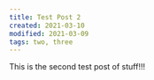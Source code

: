 ```yaml
---
title: Test Post 2
created: 2021-03-10
modified: 2021-03-09
tags: two, three
---
```

This is the second test post of stuff!!!